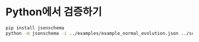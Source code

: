# Python에서 검증하기

```bash
pip install jsonschema
python -m jsonschema -i ../examples/example_normal_evolution.json ../schema/fep-unified.schema.json
```